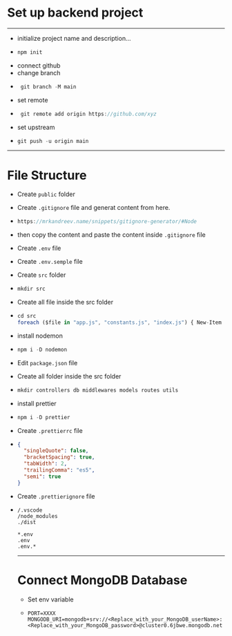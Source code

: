 # Set up backend project
---
- initialize project name and description...
- ```javascript
  npm init
  ```
- connect github
- change branch
- ```javascript
   git branch -M main
  ```
- set remote
- ```javascript
   git remote add origin https://github.com/xyz
  ```
- set upstream
- ```javascript
  git push -u origin main
  ```
---
# File Structure
- Create `public` folder
- Create `.gitignore` file and generat content from here. 
- ```javascript
  https://mrkandreev.name/snippets/gitignore-generator/#Node
  ```
- then copy the content and paste the content inside `.gitignore` file 
- Create `.env` file
- Create `.env.semple` file
- Create `src` folder
- ```javascript
  mkdir src
  ```
- Create all file inside the src folder
- ```javascript
  cd src
  foreach ($file in "app.js", "constants.js", "index.js") { New-Item $file -ItemType File }
  ```
- install nodemon
- ```javascript
  npm i -D nodemon
  ```
- Edit `package.json` file
- Create all folder inside the src folder
- ```javascript
  mkdir controllers db middlewares models routes utils
  ```
- install prettier
- ```javascript
  npm i -D prettier
  ```
- Create `.prettierrc` file
- ```json
  {
    "singleQuote": false,
    "bracketSpacing": true,
    "tabWidth": 2,
    "trailingComma": "es5",
    "semi": true
  }
  ```
- Create `.prettierignore` file
- ```
  /.vscode
  /node_modules
  ./dist

  *.env
  .env
  .env.*
  ```
  ---
  # Connect MongoDB Database
  - Set env variable
  - ```env
    PORT=XXXX
    MONGODB_URI=mongodb+srv://<Replace_with_your_MongoDB_userName>:<Replace_with_your_MongoDB_password>@cluster0.6jbwe.mongodb.net
    ```









  ```javascript
  
  ```
  
